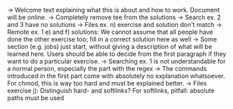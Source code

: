 -> Welcome text explaining what this is about and how to work. Document will be online.
-> Completely remove tee from the solutions
-> Search ex. 2 and 3 have no solutions
-> Files ex. n) exercise and solution don't match
-> Remote ex. 1 e) and f) solutions: We cannot assume that all people have done the other exercise too; fill in a correct solution here as well
-> Some section (e.g. jobs) just start, without giving a description of what will be learned here. Users should be able to decide from the first paragraph if they want to do a particular exercise.
-> Searching ex. 1 is not understandable for a normal person, especially the part with the regex
-> The commands introduced in the first part come with absolutely no explanation whatsoever. For chmod, this is way too hard and must be explained better.
-> Files exercise j): Distinguish hard- and softlinks? For softlinks, pitfall: absolute paths must be used
